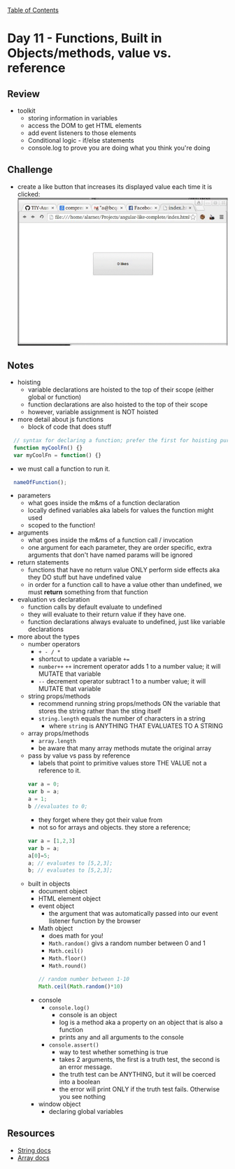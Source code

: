 [Table of Contents](/README.md)

# Day 11 - Functions, Built in Objects/methods, value vs. reference

## Review
- toolkit
  - storing information in variables
  - access the DOM to get HTML elements
  - add event listeners to those elements
  - Conditional logic - if/else statements
  - console.log to prove you are doing what you think you're doing

## Challenge
- create a like button that increases its displayed value each time it is clicked:
![](https://raw.githubusercontent.com/TIY-Austin-Front-End-Engineering/jquery-like/master/likes.gif)

## Notes
- hoisting
  - variable declarations are hoisted to the top of their scope (either global or function)
  - function declarations are also hoisted to the top of their scope
  - however, variable assignment is NOT hoisted
- more detail about js functions
  - block of code that does stuff
```js
  // syntax for declaring a function; prefer the first for hoisting purposes
  function myCoolFn() {}
  var myCoolFn = function() {}
```
  - we must call a function to run it.
```js
  nameOfFunction();
```
  - parameters
    - what goes inside the m&ms of a function declaration
    - locally defined variables aka labels for values the function might used
    - scoped to the function!
  - arguments
    - what goes inside the m&ms of a function call / invocation
    - one argument for each parameter, they are order specific, extra arguments that don't have named params will be ignored
  - return statements
    - functions that have no return value ONLY perform side effects aka they DO stuff but have undefined value
    - in order for a function call to have a value other than undefined, we must **return** something from that function
  - evaluation vs declaration
    - function calls by default evaluate to undefined
    - they will evaluate to their return value if they have one.
    - function declarations always evaluate to undefined, just like variable declarations
- more about the types
  - number operators
    - `+ - / *`
    - shortcut to update a variable `+=`
    - `number++` `++` increment operator adds 1 to a number value; it will MUTATE that variable
    - `--` decrement operator subtract 1 to a number value; it will MUTATE that variable
  - string props/methods
    - recommend running string props/methods ON the variable that stores the string rather than the sting itself
    - `string.length` equals the number of characters in a string
      - where `string` is ANYTHING THAT EVALUATES TO A STRING
  - array props/methods
    - `array.length`
    - be aware that many array methods mutate the original array
  - pass by value vs pass by reference
    - labels that point to primitive values store THE VALUE not a reference to it.  
    ```js
    var a = 0;
    var b = a;
    a = 1;
    b //evaluates to 0;
    ```
      - they forget where they got their value from
    - not so for arrays and objects. they store a reference;
    ```js
    var a = [1,2,3]
    var b = a;
    a[0]=5;
    a; // evaluates to [5,2,3];
    b; // evaluates to [5,2,3];
    ```
  - built in objects
    - document object
    - HTML element object
    - event object
      - the argument that was automatically passed into our event listener function by the browser
    - Math object
      - does math for you!
      - `Math.random()` givs a random number between 0 and 1
      - `Math.ceil()`
      - `Math.floor()`
      - `Math.round()`
      ```js
      // random number between 1-10
      Math.ceil(Math.random()*10)
      ```
    - console
      - `console.log()`
        - console is an object
        - log is a method aka a property on an object that is also a function
        - prints any and all arguments to the console
      - `console.assert()`
        - way to test whether something is true
        - takes 2 arguments, the first is a truth test, the second is an error message.
        - the truth test can be ANYTHING, but it will be coerced into a boolean
        - the error will print ONLY if the truth test fails. Otherwise you see nothing
    - window object
      - declaring global variables
<!-- - updating the `window.location.hash` -->

## Resources
- [String docs](https://developer.mozilla.org/en-US/docs/Web/JavaScript/Reference/Global_Objects/String)
- [Array docs](https://developer.mozilla.org/en-US/docs/Web/JavaScript/Reference/Global_Objects/Array)
